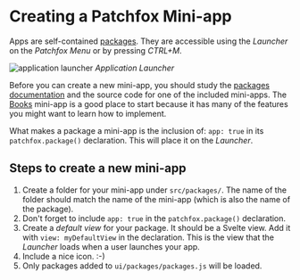 # Creating a Patchfox Mini-app

Apps are self-contained [packages](/development/packages.md). They are accessible using the _Launcher_ on the _Patchfox Menu_ or by pressing _CTRL+M_.

![application launcher](d-launcher.png)
_Application Launcher_

Before you can create a new mini-app, you should study the [packages documentation](/development/packages.md) and the source code for one of the included mini-apps. The [Books](https://github.com/soapdog/patchfox/tree/master/ui/packages/books) mini-app is a good place to start because it has many of the features you might want to learn how to implement.

What makes a package a mini-app is the inclusion of: `app: true` in its `patchfox.package()` declaration. This will place it on the _Launcher_.

## Steps to create a new mini-app

1. Create a folder for your mini-app under `src/packages/`. The name of the folder should match the name of the mini-app (which is also the name of the package).
2. Don't forget to include `app: true` in the `patchfox.package()` declaration.
3. Create a _default view_ for your package. It should be a Svelte view. Add it with `view: myDefaultView` in the declaration. This is the view that the _Launcher_ loads when a user launches your app.
4. Include a nice icon. :-)
5. Only packages added to `ui/packages/packages.js` will be loaded.
